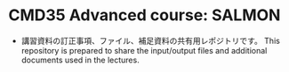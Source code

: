 # CMD35 Advanced course: SALMON

* 講習資料の訂正事項、ファイル、補足資料の共有用レポジトリです。
This repository is prepared to share the input/output files and additional documents used in the lectures.

